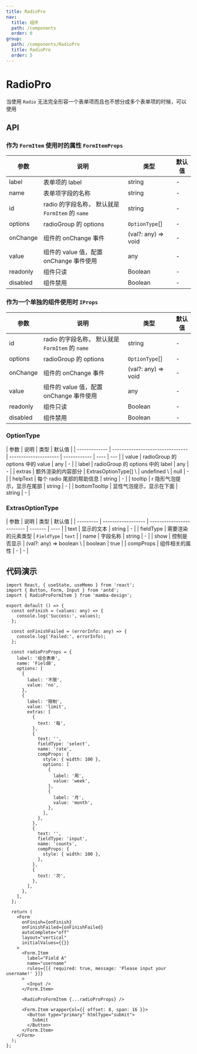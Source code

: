 ```yaml
---
title: RadioPro
nav:
  title: 组件
  path: /components
  order: 0
group:
  path: /components/RadioPro
  title: RadioPro
  order: 5
---
```


# RadioPro

当使用 `Radio` 无法完全形容一个表单项而且也不想分成多个表单项的时候，可以使用

## API

### 作为 `FormItem` 使用时的属性 `FormItemProps`

| 参数     | 说明                                             | 类型                | 默认值 |
| -------- | ------------------------------------------------ | ------------------- | ------ |
| label    | 表单项的 label                                   | string              | -      |
| name     | 表单项字段的名称                                 | string              | -      |
| id       | radio 的字段名称， 默认就是 `FormItem` 的 `name` | string              | -      |
| options  | radioGroup 的 options                            | `OptionType`[]      | -      |
| onChange | 组件的 onChange 事件                             | (val?: any) => void | -      |
| value    | 组件的 value 值，配置 onChange 事件使用          | any                 | -      |
| readonly | 组件只读                                         | Boolean             | -      |
| disabled | 组件禁用                                         | Boolean             | -      |

### 作为一个单独的组件使用时 `IProps`

| 参数     | 说明                                             | 类型                | 默认值 |
| -------- | ------------------------------------------------ | ------------------- | ------ |
| id       | radio 的字段名称， 默认就是 `FormItem` 的 `name` | string              | -      |
| options  | radioGroup 的 options                            | `OptionType`[]      | -      |
| onChange | 组件的 onChange 事件                             | (val?: any) => void | -      |
| value    | 组件的 value 值，配置 onChange 事件使用          | any                 | -      |
| readonly | 组件只读                                         | Boolean             | -      |
| disabled | 组件禁用                                         | Boolean             | -      |

### OptionType

| 参数          | 说明                             | 类型                  | 默认值       |
| ------------- | -------------------------------- | --------------------- | ------------ | ---- | --- |
| value         | radioGroup 的 options 中的 value | any                   | -            |
| label         | radioGroup 的 options 中的 label | any                   | -            |
| extras        | 额外渲染的内容部分               | ExtrasOptionType[] \\ | undefined \\ | null | -   |
| helpText      | 每个 radio 尾部的帮助信息        | string                | -            |
| tooltip       | r 隐形气泡提示，显示在尾部       | string                | -            |
| bottomTooltip | 显性气泡提示，显示在下面         | string                | -            |

### ExtrasOptionType

| 参数      | 说明               | 类型                      | 默认值  |
| --------- | ------------------ | ------------------------- | ------- | ---- |
| text      | 显示的文本         | string                    | -       |
| fieldType | 需要渲染的元素类型 | `FieldType`               | `text`  |
| name      | 字段名称           | string                    | -       |
| show      | 控制是否显示       | (val?: any) => boolean \\ | boolean | true |
| compProps | 组件相关的属性     | -                         | -       |

## 代码演示

```tsx
import React, { useState, useMemo } from 'react';
import { Button, Form, Input } from 'antd';
import { RadioProFormItem } from 'mamba-design';

export default () => {
  const onFinish = (values: any) => {
    console.log('Success:', values);
  };

  const onFinishFailed = (errorInfo: any) => {
    console.log('Failed:', errorInfo);
  };

  const radioProProps = {
    label: '组合表单',
    name: 'FieldB',
    options: [
      {
        label: '不限',
        value: 'no',
      },
      {
        label: '限制',
        value: 'limit',
        extras: [
          {
            text: '每',
          },
          {
            text: '',
            fieldType: 'select',
            name: 'rate',
            compProps: {
              style: { width: 100 },
              options: [
                {
                  label: '周',
                  value: 'week',
                },
                {
                  label: '月',
                  value: 'month',
                },
              ],
            },
          },
          {
            text: '',
            fieldType: 'input',
            name: 'counts',
            compProps: {
              style: { width: 100 },
            },
          },
          {
            text: '次',
          },
        ],
      },
    ],
  };

  return (
    <Form
      onFinish={onFinish}
      onFinishFailed={onFinishFailed}
      autoComplete="off"
      layout="vertical"
      initialValues={{}}
    >
      <Form.Item
        label="Field A"
        name="username"
        rules={[{ required: true, message: 'Please input your username!' }]}
      >
        <Input />
      </Form.Item>

      <RadioProFormItem {...radioProProps} />

      <Form.Item wrapperCol={{ offset: 8, span: 16 }}>
        <Button type="primary" htmlType="submit">
          Submit
        </Button>
      </Form.Item>
    </Form>
  );
};
```
